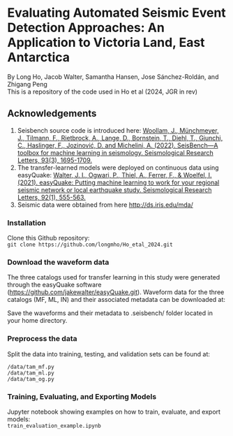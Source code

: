 # Evaluating Automated Seismic Event Detection Approaches: An Application to Victoria Land, East Antarctica
By Long Ho, Jacob Walter, Samantha Hansen, Jose Sánchez-Roldán, and Zhigang Peng  
This is a repository of the code used in Ho et al (2024, JGR in rev)
## Acknowledgements
  1. Seisbench source code is introduced here: [Woollam, J., Münchmeyer, J., Tilmann, F., Rietbrock, A., Lange, D., Bornstein, T., Diehl, T., Giunchi, C., Haslinger, F., Jozinović, D. and Michelini, A. (2022). SeisBench—A toolbox for machine learning in seismology. Seismological Research Letters, 93(3), 1695-1709.](https://github.com/seisbench/seisbench)
  2. The transfer-learned models were deployed on continuous data using easyQuake: [Walter, J. I., Ogwari, P., Thiel, A., Ferrer, F., & Woelfel, I. (2021). easyQuake: Putting machine learning to work for your regional seismic network or local earthquake study. Seismological Research Letters, 92(1), 555-563.](https://github.com/jakewalter/easyQuake/tree/master/easyQuake)
  3. Seismic data were obtained from here http://ds.iris.edu/mda/
### Installation
Clone this Github repository:  
`git clone https://github.com/longmho/Ho_etal_2024.git`
### Download the waveform data
The three catalogs used for transfer learning in this study were generated through the easyQuake software (https://github.com/jakewalter/easyQuake.git). Waveform data for the three catalogs (MF, ML, IN) and their associated metadata can be downloaded at:

Save the waveforms and their metadata to .seisbench/ folder located in your home directory.
### Preprocess the data
Split the data into training, testing, and validation sets can be found at:
```
/data/tam_mf.py  
/data/tam_ml.py
/data/tam_og.py
```
### Training, Evaluating, and Exporting Models
Jupyter notebook showing examples on how to train, evaluate, and export models:  
`train_evaluation_example.ipynb`
